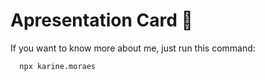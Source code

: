 # Apresentation Card 💌
If you want to know more about me, just run this command:
```
  npx karine.moraes
```

